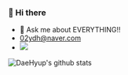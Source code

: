 ### 👋 Hi there

- 💬 Ask me about EVERYTHING!!
- 02ydh@naver.com
- ![](https://komarev.com/ghpvc/?username=DaeHyup&color=blue)

![DaeHyup's github stats](https://github-readme-stats.vercel.app/api?username=DaeHyup&show_icons=true)
